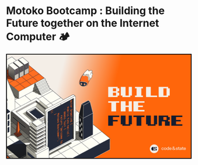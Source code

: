 # Motoko Bootcamp : Building the Future together on the Internet Computer 🏕️



<p align="center"> <img src="../03.png" width="600px" style="border: 2px solid black;"> </p>
